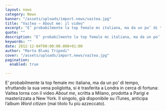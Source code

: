 ```yaml
---
layout: news
category: News
banner: "/assets/uploads/import.news/vaitea.jpg"
title: "Vaitea – About me: il video"
excerpt: "E’ probabilmente la top female mc italiana, ma da un po’ di tempo, sfruttando la sua vena poliglotta, si è trasferita a Londra in cerca di fortuna: Vaitea torna con il video About me, scritta a Milano, prodotta a Parigi e masterizzata a New York. Il singolo, già disponibile su iTunes, anticipa l’album Word citizen [&hellip"
quote: ""
description: "E’ probabilmente la top female mc italiana, ma da un po’ di tempo, sfruttando la sua vena poliglotta, si è trasferita a Londra in cerca di fortuna: Vaitea torna con il video About me, scritta a Milano, prodotta a Parigi e masterizzata a New York. Il singolo, già disponibile su iTunes, anticipa l’album Word citizen [&hellip"
keywords: ""
date: 2012-12-04T00:00:00.000+01:00
author: "Marta Blumi Tripodi"
cover: "/assets/uploads/import.news/vaitea.jpg"
pagination:
  enabled: true

---
```


E’ probabilmente la top female mc italiana, ma da un po’ di tempo, sfruttando la sua vena poliglotta, si è trasferita a Londra in cerca di fortuna: Vaitea torna con il video _About me_, scritta a Milano, prodotta a Parigi e masterizzata a New York. Il singolo, già disponibile su iTunes, anticipa l’album _Word citizen_ (mai titolo fu più azzeccato).  